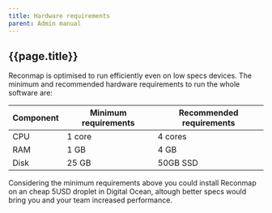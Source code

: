 ```yaml
---
title: Hardware requirements
parent: Admin manual
---
```


## {{page.title}}

Reconmap is optimised to run efficiently even on low specs devices. The minimum and recommended hardware requirements to run the whole software are:

|Component|Minimum requirements|Recommended requirements|
|-|-|-|
|CPU|1 core|4 cores|
|RAM|1 GB|4 GB|
|Disk|25 GB|50GB SSD|

Considering the minimum requirements above you could install Reconmap on an cheap 5USD droplet in Digital Ocean, altough better specs would bring you and your team increased performance.